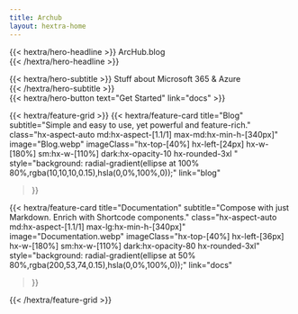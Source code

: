```yaml
---
title: Archub
layout: hextra-home
---
```

{{< hextra/hero-headline >}}
 ArcHub.blog&nbsp;<br class="sm:hx-block hx-hidden" />
{{< /hextra/hero-headline >}}
</div>

<div class="hx-mb-12">
{{< hextra/hero-subtitle >}}
  Stuff about Microsoft 365 & Azure&nbsp;<br class="sm:hx-block hx-hidden" />
{{< /hextra/hero-subtitle >}}
</div>

<div class="hx-mb-6">
{{< hextra/hero-button text="Get Started" link="docs" >}}
</div>
<div class="hx-mt-6"></div>



{{< hextra/feature-grid >}}
  {{< hextra/feature-card
    title="Blog"
    subtitle="Simple and easy to use, yet powerful and feature-rich."
    class="hx-aspect-auto md:hx-aspect-[1.1/1] max-md:hx-min-h-[340px]"
    image="Blog.webp"
    imageClass="hx-top-[40%] hx-left-[24px] hx-w-[180%] sm:hx-w-[110%] dark:hx-opacity-10 hx-rounded-3xl "
    style="background: radial-gradient(ellipse at 100% 80%,rgba(10,10,10,0.15),hsla(0,0%,100%,0));"
    link="blog"
  >}}

  
  {{< hextra/feature-card
    title="Documentation"
    subtitle="Compose with just Markdown. Enrich with Shortcode components."
    class="hx-aspect-auto md:hx-aspect-[1.1/1] max-lg:hx-min-h-[340px]"
    image="Documentation.webp"
    imageClass="hx-top-[40%] hx-left-[36px] hx-w-[180%] sm:hx-w-[110%] dark:hx-opacity-80 hx-rounded-3xl"
    style="background: radial-gradient(ellipse at 50% 80%,rgba(200,53,74,0.15),hsla(0,0%,100%,0));"
    link="docs"
  >}}

  
 
  
{{< /hextra/feature-grid >}}
